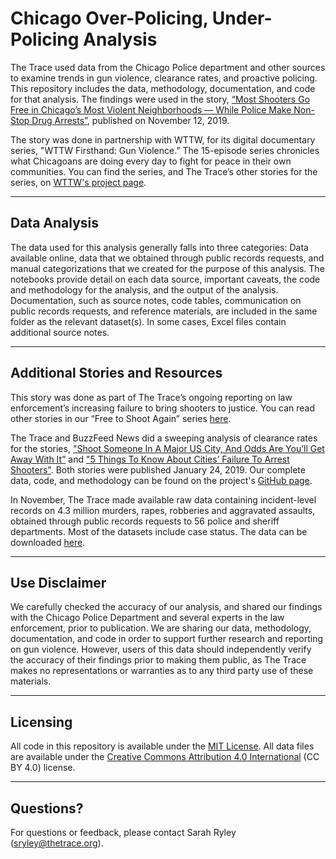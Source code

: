 # Chicago Over-Policing, Under-Policing Analysis

The Trace used data from the Chicago Police department and other sources to examine trends in gun violence, clearance rates, and proactive policing. This repository includes the data, methodology, documentation, and code for that analysis. The findings were used in the story, [“Most Shooters Go Free in Chicago’s Most Violent Neighborhoods — While Police Make Non-Stop Drug Arrests”](), published on November 12, 2019.

The story was done in partnership with WTTW, for its digital documentary series, "WTTW Firsthand: Gun Violence.” The 15-episode series chronicles what Chicagoans are doing every day to fight for peace in their own communities. You can find the series, and The Trace’s other stories for the series, on [WTTW's project page]().

***

## Data Analysis

The data used for this analysis generally falls into three categories: Data available online, data that we obtained through public records requests, and manual categorizations that we created for the purpose of this analysis. The notebooks provide detail on each data source, important caveats, the code and methodology for the analysis, and the output of the analysis. Documentation, such as source notes, code tables, communication on public records requests, and reference materials, are included in the same folder as the relevant dataset(s). In some cases, Excel files contain additional source notes.

***

## Additional Stories and Resources

This story was done as part of The Trace’s ongoing reporting on law enforcement’s increasing failure to bring shooters to justice. You can read other stories in our “Free to Shoot Again” series [here](https://www.thetrace.org/category/free-to-shoot-again/).

The Trace and BuzzFeed News did a sweeping analysis of clearance rates for the stories, ["Shoot Someone In A Major US City, And Odds Are You’ll Get Away With It”](https://www.thetrace.org/features/murder-solve-rate-gun-violence-baltimore-shootings/) and ["5 Things To Know About Cities’ Failure To Arrest Shooters"](https://www.thetrace.org/2019/01/gun-murder-solve-rate-understaffed-police-data-analysis/). Both stories were published January 24, 2019. Our complete data, code, and methodology can be found on the project's [GitHub page](https://github.com/the-trace-and-buzzfeed-news/introduction).

In November, The Trace made available raw data containing incident-level records on 4.3 million murders, rapes, robberies and aggravated assaults, obtained through public records requests to 56 police and sheriff departments. Most of the datasets include case status. The data can be downloaded [here](https://www.thetrace.org/violent-crime-data/).

***

## Use Disclaimer

We carefully checked the accuracy of our analysis, and shared our findings with the Chicago Police Department and several experts in the law enforcement, prior to publication. We are sharing our data, methodology, documentation, and code in order to support further research and reporting on gun violence. However, users of this data should independently verify the accuracy of their findings prior to making them public, as The Trace makes no representations or warranties as to any third party use of these materials.

***

## Licensing

All code in this repository is available under the [MIT License](https://opensource.org/licenses/MIT). All data files are available under the [Creative Commons Attribution 4.0 International](https://creativecommons.org/licenses/by/4.0/) (CC BY 4.0) license.

***

## Questions?

For questions or feedback, please contact Sarah Ryley (<sryley@thetrace.org>). 